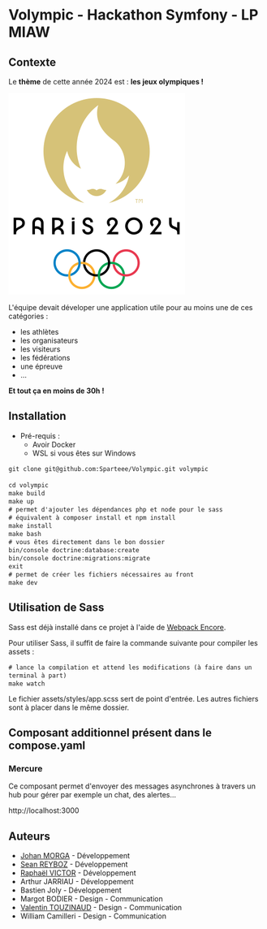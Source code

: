 # Volympic - Hackathon Symfony - LP MIAW

## Contexte
Le **thème** de cette année 2024 est : **les jeux olympiques !**

![JO Paris 2024](images/LogoJOParis2024.svg)

L'équipe devait déveloper une application utile pour au moins une de ces catégories :
- les athlètes 
- les organisateurs
- les visiteurs
- les fédérations
- une épreuve
- ...

**Et tout ça en moins de 30h !**

## Installation
- Pré-requis :
   - Avoir Docker
   - WSL si vous êtes sur Windows

```shell
git clone git@github.com:Sparteee/Volympic.git volympic

cd volympic
make build
make up
# permet d'ajouter les dépendances php et node pour le sass
# équivalent à composer install et npm install
make install
make bash
# vous êtes directement dans le bon dossier
bin/console doctrine:database:create
bin/console doctrine:migrations:migrate
exit
# permet de créer les fichiers nécessaires au front
make dev
```
## Utilisation de Sass

Sass est déjà installé dans ce projet à l'aide de [Webpack Encore](https://symfony.com/doc/6.4/frontend/encore/index.html).

Pour utiliser Sass, il suffit de faire la commande suivante pour compiler les assets :

```shell
# lance la compilation et attend les modifications (à faire dans un terminal à part)
make watch
```

Le fichier assets/styles/app.scss sert de point d'entrée. Les autres fichiers sont à placer dans le même dossier.

## Composant additionnel présent dans le compose.yaml

### Mercure

Ce composant permet d'envoyer des messages asynchrones à travers un hub pour gérer par exemple un chat, des alertes...

http://localhost:3000

## Auteurs

 - [Johan MORGA](https://github.com/JohanMorga) - Développement
 - [Sean REYBOZ](https://github.com/SeanReyboz/) - Développement
 - [Raphaël VICTOR](https://github.com/Sparteee) - Développement
 - Arthur JARRIAU - Développement
 - Bastien Joly - Développement
 - Margot BODIER - Design - Communication
 - [Valentin TOUZINAUD](https://github.com/ValentinTouzinaud) - Design - Communication
 - William Camilleri - Design - Communication
